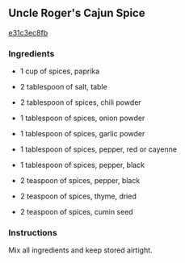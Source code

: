 ## Uncle Roger's Cajun Spice

[e31c3ec8fb](http://www.food.com/recipe/uncle-rogers-cajun-spice-23960)

### Ingredients

 - 1 cup of spices, paprika

 - 2 tablespoon of salt, table

 - 2 tablespoon of spices, chili powder

 - 1 tablespoon of spices, onion powder

 - 1 tablespoon of spices, garlic powder

 - 1 tablespoon of spices, pepper, red or cayenne

 - 1 tablespoon of spices, pepper, black

 - 2 teaspoon of spices, pepper, black

 - 2 teaspoon of spices, thyme, dried

 - 2 teaspoon of spices, cumin seed

### Instructions

Mix all ingredients and keep stored airtight.